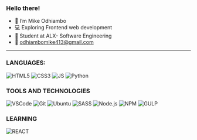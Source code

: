 ### Hello there!
- :man: I’m Mike Odhiambo
- :computer: Exploring Frontend web development
- :school: Student at ALX- Software Engineering
- :email: odhiambomike413@gmail.com

---

### LANGUAGES:
![HTML5](https://img.shields.io/badge/-HTML5-fff?&logo=html5&logoColor=E34F26)
![CSS3](https://img.shields.io/badge/-CSS3-fff?&logo=css3&logoColor=2965f1)
![JS](https://img.shields.io/badge/-Js-fff?&logo=javascript&logoColor=A98600)
![Python](https://img.shields.io/badge/-Python-fff?&logo=python&logoColor=2965f1)

### TOOLS AND TECHNOLOGIES
![VSCode](https://img.shields.io/badge/-VSCode-fff?&logo=visualstudiocode&logoColor=2965f1)
![Git](https://img.shields.io/badge/-Git-fff?&logo=git&logoColor=F05032)
![Ubuntu](https://img.shields.io/badge/-Ubuntu-fff?&logo=ubuntu&logoColor=E9471B)
![SASS](https://img.shields.io/badge/-SASS-fff?&logo=sass&logoColor=C76494)
![Node.js](https://img.shields.io/badge/-Node-fff?&logo=node.js)
![NPM](https://img.shields.io/badge/-npm-fff?&logo=npm&logoColor=DC2D35)
![GULP](https://img.shields.io/badge/-gulpjs-fff?&logo=gulp&logoColor=E84C51)

### LEARNING
![REACT](https://img.shields.io/badge/-Reactjs-fff?&logo=react&logoColor=5DD3F3)

